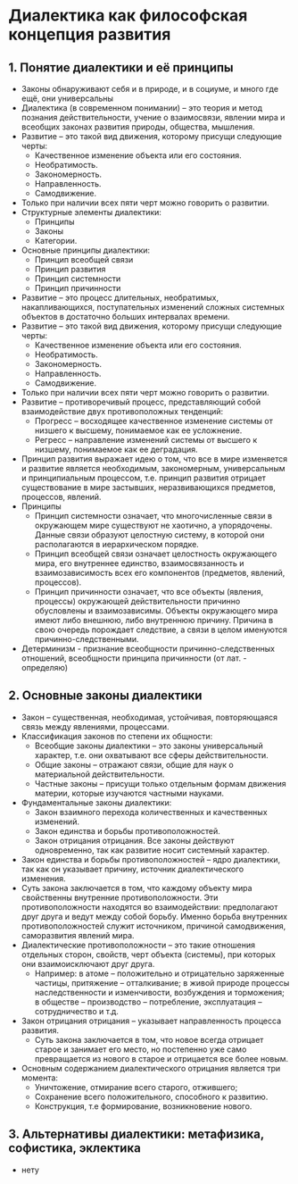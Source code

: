 # Диалектика как философская концепция развития
## 1. Понятие диалектики и её принципы
- Законы обнаруживают себя и в природе, и в социуме, и много где ещё, они универсальны
- Диалектика (в современном понимании) – это теория и метод познания действительности, учение о взаимосвязи, явлении мира и всеобщих законах развития природы, общества, мышления.
- Развитие – это такой вид движения, которому присущи следующие черты:
    - Качественное изменение объекта или его состояния.
    - Необратимость.
    - Закономерность.
    - Направленность.
    - Самодвижение.
- Только при наличии всех пяти черт можно говорить о развитии.    
- Структурные элементы диалектики:    
    - Принципы
    - Законы
    - Категории.
- Основные принципы диалектики:    
    - Принцип всеобщей связи
    - Принцип развития
    - Принцип системности
    - Принцип причинности
- Развитие – это процесс длительных, необратимых, накапливающихся, поступательных изменений сложных системных объектов в достаточно больших интервалах времени.    
- Развитие – это такой вид движения, которому присущи следующие черты:    
    - Качественное изменение объекта или его состояния.
    - Необратимость.
    - Закономерность.
    - Направленность.
    - Самодвижение.
- Только при наличии всех пяти черт можно говорить о развитии.    
- Развитие – противоречивый процесс, представляющий собой взаимодействие двух противоположных тенденций:    
    - Прогресс – восходящее качественное изменение системы от низшего к высшему, понимаемое как ее усложнение.
    - Регресс – направление изменений системы от высшего к низшему, понимаемое как ее деградация.
- Принцип развития выражает идею о том, что все в мире изменяется и развитие является необходимым, закономерным, универсальным и принципиальным процессом, т.е. принцип развития отрицает существование в мире застывших, неразвивающихся предметов, процессов, явлений.
- Принципы
	- Принцип системности означает, что многочисленные связи в окружающем мире существуют не хаотично, а упорядочены. Данные связи образуют целостную систему, в которой они располагаются в иерархическом порядке.    
	- Принцип всеобщей связи означает целостность окружающего мира, его внутреннее единство, взаимосвязанность и взаимозависимость всех его компонентов (предметов, явлений, процессов).    
	- Принцип причинности означает, что все объекты (явления, процессы) окружающей действительности причинно обусловлены и взаимозависимы. Объекты окружающего мира имеют либо внешнюю, либо внутреннюю причину. Причина в свою очередь порождает следствие, а связи в целом именуются причинно-следственными.
- Детерминизм - признание всеобщности причинно-следственных отношений, всеобщности принципа причинности (от лат. - определяю)
## 2. Основные законы диалектики
- Закон – существенная, необходимая, устойчивая, повторяющаяся связь между явлениями, процессами.    
- Классификация законов по степени их общности:    
    - Всеобщие законы диалектики – это законы универсальный характер, т.е. они охватывают все сферы действительности.
    - Общие законы – отражают связи, общие для наук о материальной действительности.
    - Частные законы – присущи только отдельным формам движения материи, которые изучаются частными науками.
- Фундаментальные законы диалектики:    
    - Закон взаимного перехода количественных и качественных изменений.
    - Закон единства и борьбы противоположностей.
    - Закон отрицания отрицания. Все законы действуют одновременно, так как развитие носит системный характер.
- Закон единства и борьбы противоположностей – ядро диалектики, так как он указывает причину, источник диалектического изменения.    
- Суть закона заключается в том, что каждому объекту мира свойственны внутренние противоположности. Эти противоположности находятся во взаимодействии: предполагают друг друга и ведут между собой борьбу. Именно борьба внутренних противоположностей служит источником, причиной самодвижения, саморазвития явлений мира.    
- Диалектические противоположности – это такие отношения отдельных сторон, свойств, черт объекта (системы), при которых они взаимоисключают друг друга.    
    - Например: в атоме – положительно и отрицательно заряженные частицы, притяжение – отталкивание; в живой природе процессы наследственности и изменчивости, возбуждения и торможения; в обществе – производство – потребление, эксплуатация – сотрудничество и т.д.
- Закон отрицания отрицания – указывает направленность процесса развития.    
    - Суть закона заключается в том, что новое всегда отрицает старое и занимает его место, но постепенно уже само превращается из нового в старое и отрицается все более новым.
- Основным содержанием диалектического отрицания является три момента:    
    - Уничтожение, отмирание всего старого, отжившего;
    - Сохранение всего положительного, способного к развитию.
    - Конструкция, т.е формирование, возникновение нового.
## 3. Альтернативы диалектики: метафизика, софистика, эклектика
- нету
